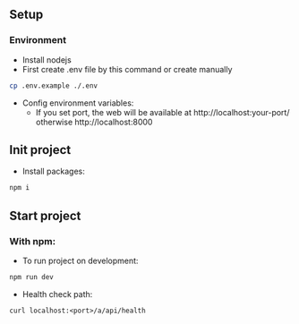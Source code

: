 ## Setup

### Environment

-   Install nodejs
-   First create .env file by this command or create manually

```bash
cp .env.example ./.env
```

-   Config environment variables:
    -   If you set port, the web will be available at http://localhost:your-port/ otherwise http://localhost:8000

## Init project

-   Install packages:

```bash
npm i
```

## Start project

### With npm:

-   To run project on development:

```bash
npm run dev
```

-   Health check path:

```
curl localhost:<port>/a/api/health
```
